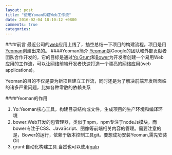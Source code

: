 ```yaml
---
layout: post
title: "使用Yoman构建Web工作流"
date: 2016-02-04 18:10:12 +0800
comments: true
categories: 
---
```


####前言
最近公司的[web](https://www.jucaifu.com/)应用上线了，抽空总结一下项目的构建流程。项目是用[Yeoman](http://yeoman.io/)创建出来的。
####Yeoman简介
[Yeoman](http://yeoman.io/)是Google的团队和外部贡献者团队合作开发的，它的目标是通过[Yo](http://yeoman.io/),[Grunt](http://gruntjs.com/)和[Bower](http://bower.io/)为开发者创建一个易用Web应用的工作流，可以让网络前端开发者快速打造一个漂亮的网络应用(web applications)。

Yeoman的目的不仅是要为新项目建立工作流，同时还是为了解决前端开发所面临的诸多严重问题，比如各种零散的依赖关系 

####Yeoman的作用
1. Yo:Yeoman核心工具，构建目录结构或文件，生成项目的生产环境和编译环境
2. bower:Web开发的包管理器，类似于npm，npm专注于nodeJs模块，而bower专注于CSS、JavaScript、图像等前端相关内容的管理。需要注意的是，Bower的运行，依赖于版本控制工具git。要想成功安装Yeoman,需先安装 Git
3. grunt:自动化构建工具.当然也可以使用[gulp](http://gulpjs.com/) 
